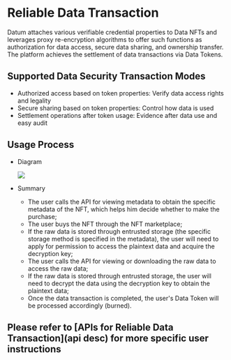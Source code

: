 # Reliable Data Transaction

Datum attaches various verifiable credential properties to Data NFTs and leverages proxy re-encryption algorithms to offer such functions as authorization for data access, secure data sharing, and ownership transfer. The platform achieves the settlement of data transactions via Data Tokens.


## Supported Data Security Transaction Modes
- Authorized access based on token properties: Verify data access rights and legality
- Secure sharing based on token properties: Control how data is used
- Settlement operations after token usage: Evidence after data use and easy audit


## Usage Process

- Diagram

  ![][Reliable Data Transaction]

- Summary

  - The user calls the API for viewing metadata to obtain the specific metadata of the NFT, which helps him decide whether to make the purchase;
  - The user buys the NFT through the NFT marketplace;
  - If the raw data is stored through entrusted storage (the specific storage method is specified in the metadata), the user will need to apply for permission to access the plaintext data and acquire the decryption key;
  - The user calls the API for viewing or downloading the raw data to access the raw data;
  - If the raw data is stored through entrusted storage, the user will need to decrypt the data using the decryption key to obtain the plaintext data;
  - Once the data transaction is completed, the user's Data Token will be processed accordingly (burned). 

## [][api desc]Please refer to [APIs for Reliable Data Transaction](api desc) for more specific user instructions

[Reliable Data Transaction]: ../img/data_security_transaction.png
[api desc]: ../APIDescription/ReliableDataTransaction.md


